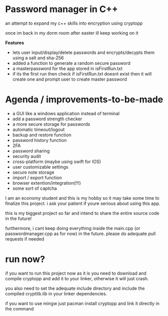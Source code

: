 # Password manager in C++
an attempt to expand my c++ skills into encryption using cryptopp

once im back in my dorm room after easter ill keep working on it 

**Features**

- lets user input/display/delete passwords and encrypts/decypts them using a salt and sha-256
- added a function to generate a random secure password
- a masterpassword for the app stored in isFirstRun.txt
- if its the first run then check if isFirstRun.txt doesnt exist then it will create one and prompt user to create master password

# Agenda / improvements-to-be-made

- a GUI like a windows application instead of terminal
- add a password strength checker
- a more secure storage for passwords
- automatic timeout/logout
- backup and restore function
- password history function
- 2FA
- password sharing
- security audit
- cross-platform (maybe using swift for IOS)
- user customizable settings
- secure note storage
- import / export function
- browser extention/integration(!!!)
- some sort of captcha

I am an economy student and this is my hobby so it may take some time to finalize this project. i ask your patient if youre serious about using this app.

this is my biggest project so far and intend to share the entire source code in the future!

furthermore, i cant keep doing everything inside the main.cpp (or passwordmanager.cpp as for now) in the future. please do adequate pull requests if needed

# run now?
if you want to run this project now as it is you need to download and compile cryptopp and add it to your linker, otherwise it will just crash.

you also need to set the adequate include directory and include the compiled cryptlib.lib in your linker dependencies.

if you want to use mingw just pacman install cryptopp and link it directly in the command 

